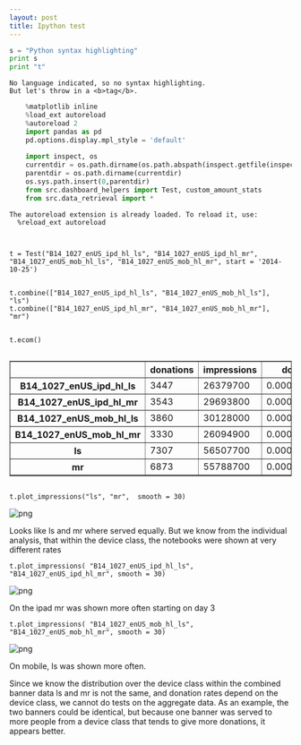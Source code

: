 ```yaml
---
layout: post
title: Ipython test
---
```



 

 
```python
s = "Python syntax highlighting"
print s
print "t"
```
 
```
No language indicated, so no syntax highlighting. 
But let's throw in a <b>tag</b>.
```


```python
    %matplotlib inline
    %load_ext autoreload
    %autoreload 2
    import pandas as pd
    pd.options.display.mpl_style = 'default'
    
    import inspect, os
    currentdir = os.path.dirname(os.path.abspath(inspect.getfile(inspect.currentframe())))
    parentdir = os.path.dirname(currentdir)
    os.sys.path.insert(0,parentdir) 
    from src.dashboard_helpers import Test, custom_amount_stats
    from src.data_retrieval import *
```


    The autoreload extension is already loaded. To reload it, use:
      %reload_ext autoreload



    t = Test("B14_1027_enUS_ipd_hl_ls", "B14_1027_enUS_ipd_hl_mr", "B14_1027_enUS_mob_hl_ls", "B14_1027_enUS_mob_hl_mr", start = '2014-10-25')


    t.combine(["B14_1027_enUS_ipd_hl_ls", "B14_1027_enUS_mob_hl_ls"], "ls")
    t.combine(["B14_1027_enUS_ipd_hl_mr", "B14_1027_enUS_mob_hl_mr"], "mr")


    t.ecom()




<div style="max-height:1000px;max-width:1500px;overflow:auto;">
<table border="1" class="dataframe">
  <thead>
    <tr style="text-align: right;">
      <th></th>
      <th>donations</th>
      <th>impressions</th>
      <th>dons/i</th>
      <th>amount</th>
      <th>amount/i</th>
      <th>clicks</th>
      <th>clicks/i</th>
      <th>dons/clicks</th>
      <th>amount_ro</th>
      <th>amount_ro/i</th>
      <th>max</th>
      <th>median</th>
      <th>avg</th>
      <th>avg_ro</th>
    </tr>
  </thead>
  <tbody>
    <tr>
      <th>B14_1027_enUS_ipd_hl_ls</th>
      <td> 3447</td>
      <td> 26379700</td>
      <td> 0.000131</td>
      <td> 34909.81</td>
      <td> 0.001323</td>
      <td>  6374</td>
      <td> 0.000242</td>
      <td> 0.540791</td>
      <td> 30907.81</td>
      <td> 0.001172</td>
      <td>  250</td>
      <td> 3</td>
      <td> 10.127592</td>
      <td> 9.069193</td>
    </tr>
    <tr>
      <th>B14_1027_enUS_ipd_hl_mr</th>
      <td> 3543</td>
      <td> 29693800</td>
      <td> 0.000119</td>
      <td> 40996.08</td>
      <td> 0.001381</td>
      <td>  6787</td>
      <td> 0.000229</td>
      <td> 0.522027</td>
      <td> 33896.08</td>
      <td> 0.001142</td>
      <td> 1000</td>
      <td> 3</td>
      <td> 11.571008</td>
      <td> 9.726278</td>
    </tr>
    <tr>
      <th>B14_1027_enUS_mob_hl_ls</th>
      <td> 3860</td>
      <td> 30128000</td>
      <td> 0.000128</td>
      <td> 39638.53</td>
      <td> 0.001316</td>
      <td>  7241</td>
      <td> 0.000240</td>
      <td> 0.533076</td>
      <td> 34579.22</td>
      <td> 0.001148</td>
      <td>  200</td>
      <td> 3</td>
      <td> 10.269049</td>
      <td> 9.073529</td>
    </tr>
    <tr>
      <th>B14_1027_enUS_mob_hl_mr</th>
      <td> 3330</td>
      <td> 26094900</td>
      <td> 0.000128</td>
      <td> 36522.00</td>
      <td> 0.001400</td>
      <td>  6253</td>
      <td> 0.000240</td>
      <td> 0.532544</td>
      <td> 30922.00</td>
      <td> 0.001185</td>
      <td>  300</td>
      <td> 3</td>
      <td> 10.967568</td>
      <td> 9.438950</td>
    </tr>
    <tr>
      <th>ls</th>
      <td> 7307</td>
      <td> 56507700</td>
      <td> 0.000129</td>
      <td> 74548.34</td>
      <td> 0.001319</td>
      <td> 13615</td>
      <td> 0.000241</td>
      <td> 0.536687</td>
      <td> 65539.03</td>
      <td> 0.001160</td>
      <td>  250</td>
      <td> 3</td>
      <td> 10.202318</td>
      <td> 9.077428</td>
    </tr>
    <tr>
      <th>mr</th>
      <td> 6873</td>
      <td> 55788700</td>
      <td> 0.000123</td>
      <td> 77518.08</td>
      <td> 0.001389</td>
      <td> 13040</td>
      <td> 0.000234</td>
      <td> 0.527071</td>
      <td> 64818.08</td>
      <td> 0.001162</td>
      <td> 1000</td>
      <td> 3</td>
      <td> 11.278638</td>
      <td> 9.587055</td>
    </tr>
  </tbody>
</table>
</div>




    t.plot_impressions("ls", "mr",  smooth = 30)


![png](10-27%20enUSlw%20highlight%20combined_files/10-27%20enUSlw%20highlight%20combined_4_0.png)


Looks like ls and mr where served equally. But we know from the individual
analysis, that within the device class, the notebooks were shown at very
different rates


    t.plot_impressions( "B14_1027_enUS_ipd_hl_ls", "B14_1027_enUS_ipd_hl_mr", smooth = 30)


![png](10-27%20enUSlw%20highlight%20combined_files/10-27%20enUSlw%20highlight%20combined_6_0.png)


On the ipad mr was shown more often starting on day 3


    t.plot_impressions( "B14_1027_enUS_mob_hl_ls", "B14_1027_enUS_mob_hl_mr", smooth = 30)


![png](10-27%20enUSlw%20highlight%20combined_files/10-27%20enUSlw%20highlight%20combined_8_0.png)


On mobile, ls was shown more often.

Since we know the distribution over the device class within the combined banner
data ls and mr is not the same, and donation rates depend on the device class,
we cannot do tests on the aggregate data. As an example, the two banners could
be identical, but because one banner was served to more people from a device
class that tends to give more donations, it appears better.


    
